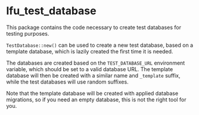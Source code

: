# lfu_test_database

This package contains the code necessary to create test databases for testing
purposes.

`TestDatabase::new()` can be used to create a new test database, based on a
template database, which is lazily created the first time it is needed.

The databases are created based on the `TEST_DATABASE_URL` environment variable,
which should be set to a valid database URL. The template database will then be
created with a similar name and `_template` suffix, while the test databases
will use random suffixes.

Note that the template database will be created with applied database migrations,
so if you need an empty database, this is not the right tool for you.
